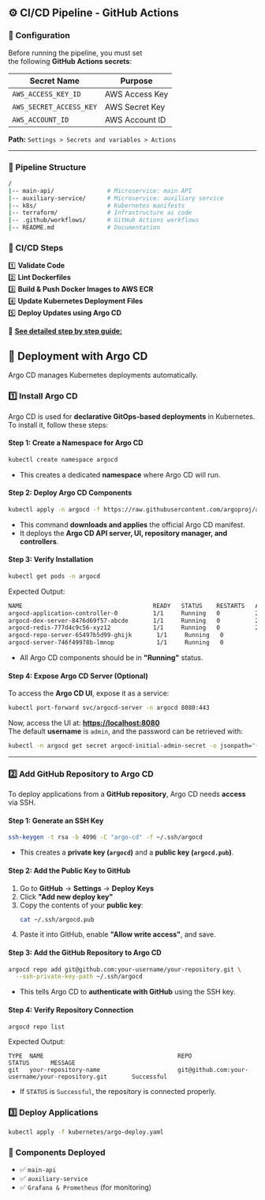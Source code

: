 ## ⚙️ CI/CD Pipeline - GitHub Actions

### **📌 Configuration**
Before running the pipeline, you must set  
the following **GitHub Actions secrets**:

| Secret Name | Purpose |
|-------------|---------|
| `AWS_ACCESS_KEY_ID` | AWS Access Key |
| `AWS_SECRET_ACCESS_KEY` | AWS Secret Key |
| `AWS_ACCOUNT_ID` | AWS Account ID |

**Path:** `Settings > Secrets and variables > Actions`

---

### **📌 Pipeline Structure**
```sh
/
|-- main-api/               # Microservice: main API
|-- auxiliary-service/      # Microservice: auxiliary service
|-- k8s/                    # Kubernetes manifests
|-- terraform/              # Infrastructure as code
|-- .github/workflows/      # GitHub Actions workflows
|-- README.md               # Documentation
```

### **📌 CI/CD Steps**
1️⃣ **Validate Code**  
2️⃣ **Lint Dockerfiles**  
3️⃣ **Build & Push Docker Images to AWS ECR**  
4️⃣ **Update Kubernetes Deployment Files**  
5️⃣ **Deploy Updates using Argo CD**  

🔗 **[See detailed step by step guide: ](documents/cicd-step-by-step.md)** 

## 🚢 Deployment with Argo CD

Argo CD manages Kubernetes deployments automatically.

### **1️⃣ Install Argo CD**

Argo CD is used for **declarative GitOps-based deployments** in Kubernetes.  
To install it, follow these steps:

#### **Step 1: Create a Namespace for Argo CD**
```sh
kubectl create namespace argocd
```
- This creates a dedicated **namespace** where Argo CD will run.

#### **Step 2: Deploy Argo CD Components**
```sh
kubectl apply -n argocd -f https://raw.githubusercontent.com/argoproj/argo-cd/stable/manifests/install.yaml
```
- This command **downloads and applies** the official Argo CD manifest.
- It deploys the **Argo CD API server, UI, repository manager, and controllers**.

#### **Step 3: Verify Installation**
```sh
kubectl get pods -n argocd
```
Expected Output:
```sh
NAME                                     READY   STATUS    RESTARTS   AGE
argocd-application-controller-0          1/1     Running   0          2m
argocd-dex-server-8476d69f57-abcde       1/1     Running   0          2m
argocd-redis-777d4c9c56-xyz12            1/1     Running   0          2m
argocd-repo-server-65497b5d99-ghijk       1/1     Running   0          2m
argocd-server-746f49978b-lmnop            1/1     Running   0          2m
```
- All Argo CD components should be in **"Running"** status.

#### **Step 4: Expose Argo CD Server (Optional)**
To access the **Argo CD UI**, expose it as a service:
```sh
kubectl port-forward svc/argocd-server -n argocd 8080:443
```
Now, access the UI at: **[https://localhost:8080](https://localhost:8080)**  
The default **username** is `admin`, and the password can be retrieved with:

```sh
kubectl -n argocd get secret argocd-initial-admin-secret -o jsonpath="{.data.password}" | base64 -d
```

---

### **2️⃣ Add GitHub Repository to Argo CD**

To deploy applications from a **GitHub repository**, Argo CD needs **access** via SSH.

#### **Step 1: Generate an SSH Key**
```sh
ssh-keygen -t rsa -b 4096 -C "argo-cd" -f ~/.ssh/argocd
```
- This creates a **private key (`argocd`)** and a **public key (`argocd.pub`)**.

#### **Step 2: Add the Public Key to GitHub**
1. Go to **GitHub** → **Settings** → **Deploy Keys**  
2. Click **"Add new deploy key"**
3. Copy the contents of your **public key**:
   ```sh
   cat ~/.ssh/argocd.pub
   ```
4. Paste it into GitHub, enable **"Allow write access"**, and save.

#### **Step 3: Add the GitHub Repository to Argo CD**
```sh
argocd repo add git@github.com:your-username/your-repository.git \
  --ssh-private-key-path ~/.ssh/argocd
```
- This tells Argo CD to **authenticate with GitHub** using the SSH key.

#### **Step 4: Verify Repository Connection**
```sh
argocd repo list
```
Expected Output:
```
TYPE  NAME                                      REPO                                                   STATUS      MESSAGE
git   your-repository-name                      git@github.com:your-username/your-repository.git       Successful  
```
- If `STATUS` is `Successful`, the repository is connected properly.



### **3️⃣ Deploy Applications**
```sh
kubectl apply -f kubernetes/argo-deploy.yaml
```

### **📌 Components Deployed**
- ✅ `main-api`
- ✅ `auxiliary-service`
- ✅ `Grafana & Prometheus` (for monitoring)